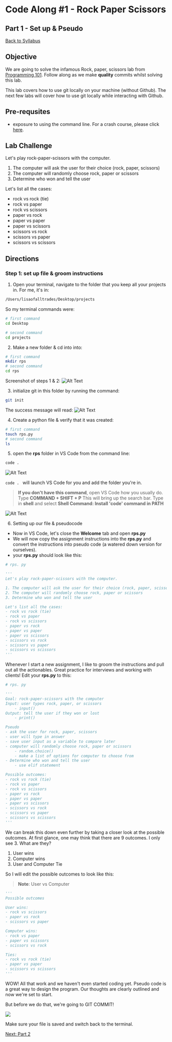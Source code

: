 # Code Along #1 - Rock Paper Scissors
## Part 1 - Set up & Pseudo

[Back to Syllabus](/README.md)

## Objective
We are going to solve the infamous Rock, paper, scissors lab from [Programming 101](https://github.com/PdxCodeGuild/Programming101). Follow along as we make **quality** commits whilst solving this lab.

This lab covers how to use git locally on your machine (without Github). The next few labs will cover how to use git locally while interacting with Github.

## Pre-requsites
- exposure to using the command line. For a crash course, please click [here](https://learnrubythehardway.org/book/appendixa.html).

## Lab Challenge
Let's play rock-paper-scissors with the computer.

1. The computer will ask the user for their choice (rock, paper, scissors)
2. The computer will randomly choose rock, paper or scissors
3. Determine who won and tell the user

Let's list all the cases:
- rock vs rock (tie)
- rock vs paper
- rock vs scissors
- paper vs rock
- paper vs paper
- paper vs scissors
- scissors vs rock
- scissors vs paper
- scissors vs scissors

## Directions

### Step 1: set up file & groom instructions

1. Open your terminal, navigate to the folder that you keep all your projects in. For me, it's in:

```bash
/Users/lisaofalltrades/Desktop/projects
```

So my terminal commands were:

```bash
# first command
cd Desktop

# second command
cd projects
```

2. Make a new folder & cd into into:

```bash
# first command
mkdir rps
# second command
cd rps
```

Screenshot of steps 1 & 2:
![Alt Text](/resources/rps/1.png)

3. initialize git in this folder by running the command: 

```bash
git init
```

The success message will read:
![Alt Text](/resources/rps/3.png)

4. Create a python file & verify that it was created:

```bash
# first command
touch rps.py
# second command
ls
```

5. open the **rps** folder in VS Code from the command line:

```bash
code .
```
![Alt Text](/resources/rps/5a.png)

```code . ``` will launch VS Code for you and add the folder you're in.

> **If you don't have this command**, open VS Code how you usually do. Type **COMMAND + SHIFT + P** This will bring up the search bar. Type in **shell** and select **Shell Command: Install 'code' command in PATH**

![Alt Text](/resources/rps/5b.png)

6. Setting up our file & pseudocode
- Now in VS Code, let's close the **Welcome** tab and open **rps.py**
- We will now copy the assignment instructions into the **rps.py** and convert the instructions into pseudo code (a watered down version for ourselves).
- your **rps.py** should look like this:

```python
# rps. py

'''
Let's play rock-paper-scissors with the computer.

1. The computer will ask the user for their choice (rock, paper, scissors)
2. The computer will randomly choose rock, paper or scissors
3. Determine who won and tell the user

Let's list all the cases:
- rock vs rock (tie)
- rock vs paper
- rock vs scissors
- paper vs rock
- paper vs paper
- paper vs scissors
- scissors vs rock
- scissors vs paper
- scissors vs scissors
'''
```

Whenever I start a new assignment, I like to groom the instructions and pull out all the actionables. Great practice for interviews and working with clients! Edit your **rps.py** to this:

```python
# rps. py

'''
Goal: rock-paper-scissors with the computer
Input: user types rock, paper, or scissors
    - input()
Output: tell the user if they won or lost
    - print()

Pseudo
- ask the user for rock, paper, scissors
- user will type in answer
- save user input as a variable to compare later
- computer will randomly choose rock, paper or scissors
    - random.choice()
    - make a list of options for computer to choose from
- Determine who won and tell the user
    - use elif statement

Possible outcomes:
- rock vs rock (tie)
- rock vs paper
- rock vs scissors
- paper vs rock
- paper vs paper
- paper vs scissors
- scissors vs rock
- scissors vs paper
- scissors vs scissors
'''
```

We can break this down even further by taking a closer look at the possible outcomes. At first glance, one may think that there are 9 outcomes. I only see 3. What are they?

1. User wins
2. Computer wins
3. User and Computer Tie

So I will edit the possible outcomes to look like this:

> **Note**: User vs Computer
```python
'''
Possible outcomes

User wins:
- rock vs scissors
- paper vs rock
- scissors vs paper

Computer wins:
- rock vs paper
- paper vs scissors
- scissors vs rock

Ties:
- rock vs rock (tie)
- paper vs paper
- scissors vs scissors
'''
```

WOW! All that work and we haven't even started coding yet. Pseudo code is a great way to design the program. Our thoughts are clearly outlined and now we're set to start.

But before we do that, we're going to GIT COMMIT!

![](https://media.giphy.com/media/gKICHVGdMT2hKbKnES/giphy.gif)

Make sure your file is saved and switch back to the terminal.

[Next: Part 2](part-2.md)